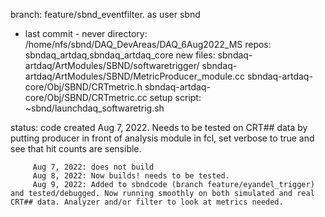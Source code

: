 

branch:  feature/sbnd_eventfilter. as user sbnd
   - last commit - never
directory:  /home/nfs/sbnd/DAQ_DevAreas/DAQ_6Aug2022_MS
repos:    sbndaq_artdaq,sbndaq_artdaq_core
new files:  sbndaq-artdaq/ArtModules/SBND/softwaretrigger/
             sbndaq-artdaq/ArtModules/SBND/MetricProducer_module.cc
             sbndaq-artdaq-core/Obj/SBND/CRTmetric.h
             sbndaq-artdaq-core/Obj/SBND/CRTmetric.cc
setup script: ~sbnd/launchdaq_softwaretrig.sh
             
status: code created Aug 7, 2022.  Needs to be tested on CRT## data by putting producer in front of analysis module in fcl,
         set verbose to true and see that hit counts are sensible.
         
         Aug 7, 2022: does not build
         Aug 8, 2022: Now builds! needs to be tested.
         Aug 9, 2022: Added to sbndcode (branch feature/eyandel_trigger) and tested/debugged. Now running smoothly on both simulated and real CRT## data. Analyzer and/or filter to look at metrics needed.

